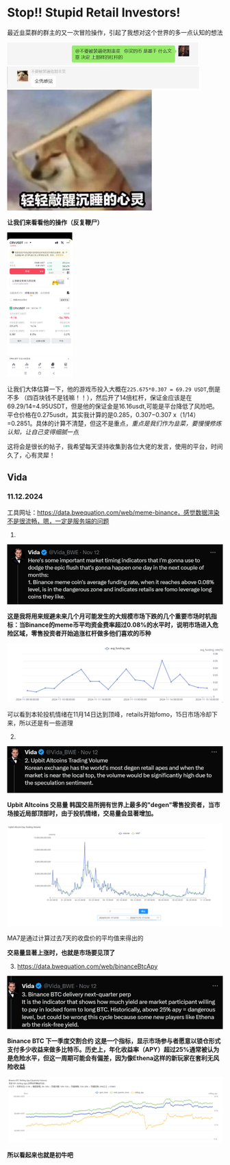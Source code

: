 # Stop!! Stupid Retail Investors!

最近韭菜群的群主的又一次冒险操作，引起了我想对这个世界的多一点认知的想法

<img src="images\image-20241115161617896.png" alt="image-20241115161617896" style="zoom: 50%;" />

<img src="images\image-20241115161629114.png" alt="image-20241115161629114" style="zoom: 50%;" />

<img src="images\image-20241115160851393.png" alt="image-20241115160851393" style="zoom: 33%;" />

**让我们来看看他的操作（反复鞭尸）**

<img src="images\image-20241115161728492.png" alt="image-20241115161728492" style="zoom:33%;" />

让我们大体估算一下，他的游戏币投入大概在`225.675*0.307 = 69.29 USDT`,倒是不多 （四百块钱不是钱嘛！！），然后开了14倍杠杆，保证金应该是在69.29/14=4.95USDT，但是他的保证金是16.16usdt,可能是平台降低了风险吧。平仓价格在0.275usdt，其实我计算的是0.285，0.307−0.307 x（1/14）=0.2851。具体的计算不清楚，但这不是重点，*重点是我们作为韭菜，要慢慢修炼认知，让自己变得细腻*一点

这将会是很长的帖子，我希望每天坚持收集到各位大佬的发言，使用的平台，时间久了，心有灵犀！

## Vida

### 11.12.2024

工具网址：https://data.bwequation.com/web/meme-binance，感觉数据渲染不是很流畅，嗯，一定是服务端的问题

1. 

<img src="images\image-20241115165842954.png" alt="image-20241115165842954" style="zoom: 67%;" />

**这是我将用来规避未来几个月可能发生的大规模市场下跌的几个重要市场时机指标：当Binance的meme币平均资金费率超过0.08%的水平时，说明市场进入危险区域，零售投资者开始追涨杠杆做多他们喜欢的币种**

![image-20241115170639741](images/image-20241115170639741.png)

可以看到本轮投机情绪在11月14日达到顶峰，retails开始fomo，15日市场冷却下来，所以还是有一些道理

2. 

<img src="images\image-20241115171124830.png" alt="image-20241115171124830" style="zoom:67%;" />

**Upbit Altcoins 交易量
韩国交易所拥有世界上最多的"degen"零售投资者，当市场接近局部顶部时，由于投机情绪，交易量会显著增加。**

![image-20241115172518351](images/image-20241115172518351.png)

MA7是通过计算过去7天的收盘价的平均值来得出的

**交易量显著上涨时，也就是市场要见顶了**

3. https://data.bwequation.com/web/binanceBtcApy

<img src="images\image-20241115172950476.png" alt="image-20241115172950476" style="zoom: 67%;" />

**Binance BTC 下一季度交割合约
这是一个指标，显示市场参与者愿意以锁仓形式支付多少收益来做多比特币。历史上，年化收益率（APY）超过25%通常被认为是危险水平，但这一周期可能会有偏差，因为像Ethena这样的新玩家在套利无风险收益**

![image-20241115173556253](images/image-20241115173556253.png)

**所以看起来也就是初牛吧**
